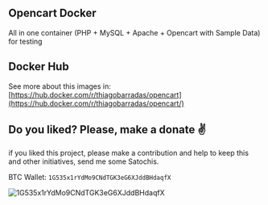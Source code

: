 ## Opencart Docker 

All in one container (PHP + MySQL + Apache + Opencart with Sample Data) for testing

## Docker Hub

See more about this images in:
[https://hub.docker.com/r/thiagobarradas/opencart](https://hub.docker.com/r/thiagobarradas/opencart/)

## Do you liked? Please, make a donate :v:

if you liked this project, please make a contribution and help to keep this and other initiatives, send me some Satochis.

BTC Wallet: `1G535x1rYdMo9CNdTGK3eG6XJddBHdaqfX`

![1G535x1rYdMo9CNdTGK3eG6XJddBHdaqfX](https://i.imgur.com/mN7ueoE.png)
